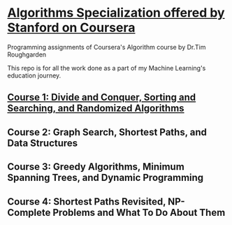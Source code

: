 # [Algorithms Specialization offered by Stanford on Coursera](https://www.coursera.org/specializations/algorithms#courses)

Programming assignments of Coursera's Algorithm course by Dr.Tim Roughgarden

This repo is for all the work done as a part of my Machine Learning's education journey.

## [Course 1: Divide and Conquer, Sorting and Searching, and Randomized Algorithms](https://github.com/saigontrade88/Algorithm_Coursera_Stanford/tree/Weighted_QU_path_compression/Course1)
## Course 2: Graph Search, Shortest Paths, and Data Structures
## Course 3: Greedy Algorithms, Minimum Spanning Trees, and Dynamic Programming
## Course 4: Shortest Paths Revisited, NP-Complete Problems and What To Do About Them
